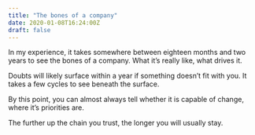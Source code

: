 ```yaml
---
title: "The bones of a company"
date: 2020-01-08T16:24:00Z
draft: false
---
```


In my experience, it takes somewhere between eighteen months and two years to see the bones of a company. What it’s really like, what drives it.

Doubts will likely surface within a year if something doesn’t fit with you. It takes a few cycles to see beneath the surface.

By this point, you can almost always tell whether it is capable of change, where it’s priorities are.

The further up the chain you trust, the longer you will usually stay.
